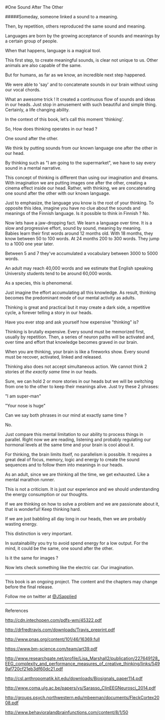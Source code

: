 #One Sound After The Other

#####Someday, someone linked a sound to a meaning. 

Then, by repetition, others reproduced the same sound and meaning. 

Languages are born by the growing acceptance of sounds and meanings by a certain group of people.

When that happens, language is a magical tool. 

This first step, to create meaningful sounds, is clear not unique to us. Other animals are also capable of the same. 

But for humans, as far as we know, an incredible next step happened. 

We were able to 'say' and to concatenate sounds in our brain without using our vocal chords.

What an awesome trick ! It created a continuous flow of sounds and ideas in our heads. Just stop in amusement with such beautiful and simple thing. Certainly, a life changing ability. 

In the context of this book, let’s call this moment 'thinking'. 

So, How does thinking operates in our head ?  

One sound after the other.  

We think by putting sounds from our known language one after the other in our head. 

By thinking such as "I am going to the supermarket", we have to say every sound in a mental narrative.  

This concept of thinking is different than using our imagination and dreams. With imagination we are putting images one after the other, creating a cinema effect inside our head. Rather, with thinking, we are concatenating one sound after the other with our known language.

Just to emphasize, the language you know is the root of your thinking. To opposite this idea,  imagine you have no clue about the sounds and meanings of the Finnish language. Is it possible to think in Finnish ? No. 

Now lets have a jaw-dropping fact. We learn a language over time. It is a slow and progressive effort, sound by sound, meaning by meaning.  
Babies learn their first words around 12 months old. With 18 months, they know between 50 to 100 words. At 24 months 200 to 300 words. They jump to a 1000 one year later. 

Between 5 and 7 they've accumulated a vocabulary between 3000 to 5000 words. 

An adult may reach 40,000 words and we estimate that English speaking University students tend to be around 60,000 words. 

As a species, this is phenomenal. 

Just imagine the effort accumulating all this knowledge. As result, thinking becomes the predominant mode of our mental activity as adults.  

Thinking is great and practical but it may create a dark side, a repetitive cycle, a forever telling a story in our heads.

Have you ever stop and ask yourself how expensive "thinking" is?

Thinking is brutally expensive. Every sound must be memorized first,  usually by repetition.  Then, a series of neuron paths will be activated and, over time and effort that knowledge becomes graved in our brain. 

When you are thinking, your brain is like a fireworks show. Every sound must be recover, activated, linked and released. 

Thinking also does not accept simultaneous action. We cannot think 2 stories *at the exactly same time* in our heads.

Sure, we can hold 2 or more stories in our heads but we will be switching from one to the other to keep their meanings alive. Just try these 2 phrases:

"I am super-man"

"Your nose is huge"

Can we say both phrases in our mind at exactly same time ?

No.

Just compare this mental limitation to our ability to process things in parallel. Right now we are reading, listening and probably regulating our hormonal levels at the same time and your brain is cool about it. 

For thinking, the brain limits itself, no parallelism is possible. It requires a great deal of focus, memory, logic and energy to create the sound sequences and to follow them into meanings in our heads. 

As an adult, since we are thinking all the time, we get exhausted. Like a mental marathon runner. 

This is not a criticism. It is just our experience and we should understanding the energy consumption or our thoughts.

If we are thinking on how to solve a problem and we are passionate about it, that is wonderful! Keep thinking hard. 

If we are just  babbling all day long in our heads, then we are probably wasting energy. 

This distinction is very important. 

In sustainability you try to avoid spend energy for a low output. For the mind, it could be the same, one sound after the other. 

Is it the same for images ? 

Now lets check something like the electric car. Our imagination. 


***

This book is an ongoing project. The content and the chapters may change before the final release.

Follow me on twitter at [@JSapplied](https://twitter.com/JSapplied) 



***



References


http://cdn.intechopen.com/pdfs-wm/45322.pdf

http://drfredtravis.com/downloads/Travis_preprint.pdf

http://www.pnas.org/content/101/46/16369.full

https://www.bm-science.com/team/art39.pdf

http://www.researchgate.net/profile/Lisa_Marshall2/publication/227649128_EEG_complexity_and_performance_measures_of_creative_thinking/links/5499af720cf21eb3df60dc21.pdf

http://csl.anthropomatik.kit.edu/downloads/Biosignals_paper114.pdf

http://www.coma.ulg.ac.be/papers/vs/Sarasso_ClinEEGNeurosci_2014.pdf

http://groups.psych.northwestern.edu/mbeeman/documents/FleckCortex2008.pdf

http://www.behavioralandbrainfunctions.com/content/8/1/50